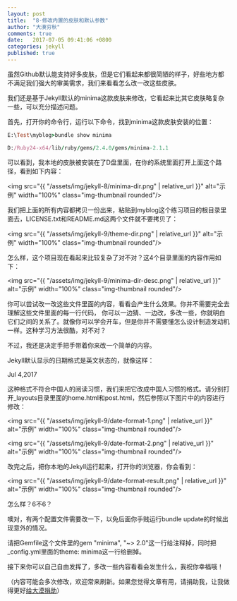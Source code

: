 ```yaml
---
layout: post
title:  "8-修改内置的皮肤和默认参数"
author: "大漠穷秋"
comments: true
date:   2017-07-05 09:41:06 +0800
categories: jekyll
published: true
---
```


虽然Github默认能支持好多皮肤，但是它们看起来都很简陋的样子，好些地方都不满足我们强大的审美需求，我们来看看怎么改一改这些皮肤。

我们还是基于Jekyll默认的minima这款皮肤来修改，它看起来比其它皮肤略复杂一些，可以充分描述问题。

首先，打开你的命令行，运行以下命令，找到minima这款皮肤安装的位置：

```ruby
E:\Test\myblog>bundle show minima

D:/Ruby24-x64/lib/ruby/gems/2.4.0/gems/minima-2.1.1
```

可以看到，我本地的皮肤被安装在了D盘里面，在你的系统里面打开上面这个路径，看到如下内容：

<img src="{{ "/assets/img/jekyll-8/minima-dir.png" | relative_url }}" alt="示例" width="100%" class="img-thumbnail rounded"/>

我们把上面的所有内容都拷贝一份出来，粘贴到myblog这个练习项目的根目录里面去，LICENSE.txt和README.md这两个文件就不要拷贝了：

<img src="{{ "/assets/img/jekyll-9/theme-dir.png" | relative_url }}" alt="示例" width="100%" class="img-thumbnail rounded"/>

怎么样，这个项目现在看起来比较复杂了对不对？这4个目录里面的内容作用如下：

<img src="{{ "/assets/img/jekyll-9/minima-dir-desc.png" | relative_url }}" alt="示例" width="100%" class="img-thumbnail rounded"/>

你可以尝试改一改这些文件里面的内容，看看会产生什么效果。你并不需要完全去理解这些文件里面的每一行代码， 你可以一边猜、一边改，多改一些，你就明白它们之间的关系了。就像你可以学会开车，但是你并不需要懂怎么设计制造发动机一样。这种学习方法很酷，对不对？

不过，我还是决定手把手带着你来改一个简单的内容。

Jekyll默认显示的日期格式是英文状态的，就像这样：

Jul 4,2017

这种格式不符合中国人的阅读习惯，我们来把它改成中国人习惯的格式。请分别打开_layouts目录里面的home.html和post.html，然后参照以下图片中的内容进行修改：

<img src="{{ "/assets/img/jekyll-9/date-format-1.png" | relative_url }}" alt="示例" width="100%" class="img-thumbnail rounded"/>

<img src="{{ "/assets/img/jekyll-9/date-format-2.png" | relative_url }}" alt="示例" width="100%" class="img-thumbnail rounded"/>

改完之后，把你本地的Jekyll运行起来，打开你的浏览器，你会看到：

<img src="{{ "/assets/img/jekyll-9/date-format-result.png" | relative_url }}" alt="示例" width="100%" class="img-thumbnail rounded"/>

怎么样？6不6？

噢对，有两个配置文件需要改一下，以免后面你手贱运行bundle update的时候出现意外的情况。

请把Gemfile这个文件里的gem "minima", "~> 2.0"这一行给注释掉，同时把_config.yml里面的theme: minima这一行给删掉。

接下来你可以自己自由发挥了，多改一些内容看看会发生什么，我祝你幸福哦！

（内容可能会多次修改，欢迎常来刷新。如果您觉得文章有用，请捐助我，让我做得更好<a href="http://damoqiongqiu.github.io/donate/index.html">给大漠捐助</a>）